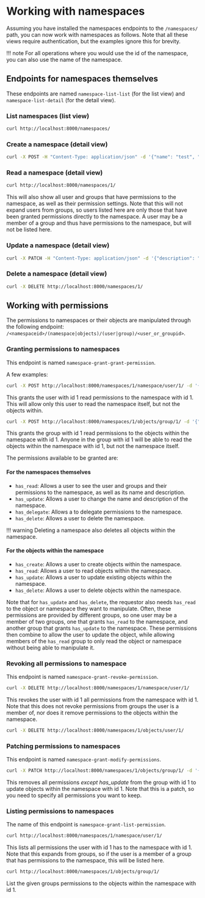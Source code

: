 # Working with namespaces

Assuming you have installed the namespaces endpoints to the `/namespaces/` path, you can now work with namespaces as follows. Note that all these views require authentication, but the examples ignore this for brevity.

!!! note
    For all operations where you would use the id of the namespace, you can also use the name of the namespace.

## Endpoints for namespaces themselves

These endpoints are named `namespace-list-list` (for the list view) and `namespace-list-detail` (for the detail view).

### List namespaces (list view)

```bash
curl http://localhost:8000/namespaces/
```

### Create a namespace (detail view)

```bash
curl -X POST -H "Content-Type: application/json" -d '{"name": "test", "description": "A test namespace"}' http://localhost:8000/namespaces/
```

### Read a namespace (detail view)

```bash
curl http://localhost:8000/namespaces/1/
```

This will also show all user and groups that have permissions to the namespace, as well as their permission settings. Note that this will not expand users from groups, so users listed here are only those that have been granted permissions directly to the namespace. A user may be a member of a group and thus have permissions to the namespace, but will not be listed here.

### Update a namespace (detail view)

```bash
curl -X PATCH -H "Content-Type: application/json" -d '{"description": "A test namespace, updated"}' http://localhost:8000/namespaces/1/
```

### Delete a namespace (detail view)

```bash
curl -X DELETE http://localhost:8000/namespaces/1/
```

## Working with permissions

The permissions to namespaces or their objects are manipulated through the following endpoint:
`/<namespaceid>/(namespace|objects)/(user|group)/<user_or_groupid>`.

### Granting permissions to namespaces

This endpoint is named `namespace-grant-grant-permission`.

A few examples:

```bash
curl -X POST http://localhost:8000/namespaces/1/namespace/user/1/ -d '{"has_read": true}'
```

This grants the user with id 1 read permissions to the namespace with id 1. This will allow only this user to read the namespace itself, but not the objects within.

```bash
curl -X POST http://localhost:8000/namespaces/1/objects/group/1/ -d '{"has_read": true}'
```

This grants the group with id 1 read permissions to the objects within the namespace with id 1. Anyone in the group with id 1 will be able to read the objects within the namespace with id 1, but not the namespace itself.

The permissions available to be granted are:

#### For the namespaces themselves

- `has_read`: Allows a user to see the user and groups and their permissions to the namespace, as well as its name and description.
- `has_update`: Allows a user to change the name and description of the namespace.
- `has_delegate`: Allows a to delegate permissions to the namespace.
- `has_delete`: Allows a user to delete the namespace.

!!! warning
    Deleting a namespace also deletes all objects within the namespace.

#### For the objects within the namespace

- `has_create`: Allows a user to create objects within the namespace.
- `has_read`: Allows a user to read objects within the namespace.
- `has_update`: Allows a user to update existing objects within the namespace.
- `has_delete`: Allows a user to delete objects within the namespace.

Note that for `has_update` and `has_delete`, the requestor also needs `has_read` to the object or namespace they want to manipulate. Often, these permissions are provided by different groups, so one user may be a member of two  groups, one that grants `has_read` to the namespace, and another group that grants `has_update` to the namespace. These permissions then combine to allow the user to update the object, while allowing members of the `has_read` group to only read the object or namespace without being able to manipulate it.

### Revoking all permissions to namespace

This endpoint is named `namespace-grant-revoke-permission`.

```bash
curl -X DELETE http://localhost:8000/namespaces/1/namespace/user/1/
```

This revokes the user with id 1 all permissions from the namespace with id 1. Note that this does not revoke permissions from groups the user is a member of, nor does it remove permissions to the objects within the namespace.

```bash
curl -X DELETE http://localhost:8000/namespaces/1/objects/user/1/
```

### Patching permissions to namespaces

This endpoint is named `namespace-grant-modify-permissions`.

```bash
curl -X PATCH http://localhost:8000/namespaces/1/objects/group/1/ -d '{"has_update": true}'
```

This removes all permissions *except has_update* from the group with id 1 to update objects within the namespace with id 1. Note that this is a patch, so you need to specify all permissions you want to keep.

### Listing permissions to namespaces

The name of this endpoint is `namespace-grant-list-permission`.

```bash
curl http://localhost:8000/namespaces/1/namespace/user/1/
```

This lists all permissions the user with id 1 has to the namespace with id 1. Note that this expands from groups, so if the user is a member of a group that has permissions to the namespace, this will be listed here.

```bash
curl http://localhost:8000/namespaces/1/objects/group/1/
```

List the given groups permissions to the objects within the namespace with id 1.
